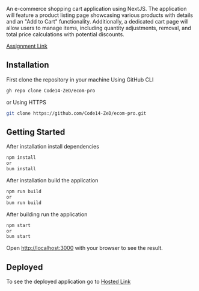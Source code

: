 An e-commerce shopping cart application using NextJS. The application will feature a product listing page showcasing various products with details and an "Add to Cart" functionality. Additionally, a dedicated cart page will allow users to manage items, including quantity adjustments, removal, and total price calculations with potential discounts.

[Assignment Link](https://docs.google.com/document/d/1yUA4DMH4F8JS6m1Boqco668EhxSesKqS07toes0CdBg/edit)

## Installation

First clone the repository in your machine
Using GitHub CLI

```bash
gh repo clone Code14-ZeD/ecom-pro
```

or
Using HTTPS

```bash
git clone https://github.com/Code14-ZeD/ecom-pro.git
```

## Getting Started

After installation install dependencies

```bash
npm install
or
bun install
```

After installation build the application

```bash
npm run build
or
bun run build
```

After building run the application

```bash
npm start
or 
bun start
```

Open [http://localhost:3000](http://localhost:3000) with your browser to see the result.

## Deployed

To see the deployed application go to [Hosted Link](https://ecom-pro-beta.vercel.app/)